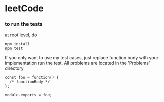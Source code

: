 # leetCode

### to run the tests
at root level, do

```
npm install
npm test
```

If you only want to use my test cases, 
just replace function body with your implementation run the test.
All problems are located in the 'Problems' directory

```
const foo = function() {
  /* functionBody */
};

module.exports = foo;
```
